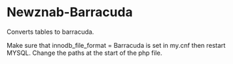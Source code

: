 Newznab-Barracuda
=================

Converts tables to barracuda.

Make sure that innodb_file_format = Barracuda is set in my.cnf then restart MYSQL.
Change the paths at the start of the php file.
